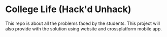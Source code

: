 # College Life (Hack'd Unhack)
  This repo is about all  the problems faced by the students.
  This project will also provide with the solution using website and crossplatform mobile app.
